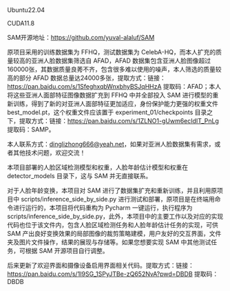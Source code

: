 Ubuntu22.04

CUDA11.8

SAM开源地址：https://github.com/yuval-alaluf/SAM

原项目采用的训练数据集为 FFHQ，测试数据集为 CelebA-HQ，而本人扩充的质量较高的亚洲人脸数据集筛选自 AFAD，AFAD 数据集包含亚洲人脸图像超过160000张，其数据质量良莠不齐，包含很多难以使用的噪声，本人筛选的质量较高的部分 AFAD 数据总量达24000多张，提取方式：链接：https://pan.baidu.com/s/1SfeghxqbWnxbhyBSJqHHzA 提取码：AFAD；本人将这些亚洲人面部特征图像数据扩充到 FFHQ 中并全部投入 SAM 进行模型的重新训练，得到了新的对亚洲人面部特征更加适应，身份保护能力更强的权重文件 best_model.pt，这个权重文件应该置于 experiment_01/checkpoints 目录之下，提取方式：链接：https://pan.baidu.com/s/1ZLNO1-gUwm6ecIdIT_PnLg 提取码：SAMP。

本人联系方式：dinglizhong666@yeah.net，如果对亚洲人脸数据集有需求，或者其他技术问题，欢迎交流！

本项目部署的人脸区域检测模型和权重，人脸年龄估计模型和权重在 detector_models 目录下，这与 SAM 并无直接联系。

对于人脸年龄变换，本项目对 SAM 进行了数据集扩充和重新训练，并且利用原项目中 scripts/inference_side_by_side.py 进行测试和部署，原项目是在终端用命令进行运行的，本项目将代码重构为 Pycharm 一键运行，执行程序为 scripts/inference_side_by_side.py，此外，本项目中的主要工作以及对应的实现代码也位于该文件内，包含人脸区域检测任务和人脸年龄估计任务的实现，可供 SAM 产出良好变换效果的局部图像的裁剪策略建模，用户友好的交互界面，文件夹及图片文件操作，结果的展现与存储等。如果您想要实现 SAM 中其他测试任务，可根据 SAM 开源项目自行调整。

后来更新了欢迎界面和摄像设备启用界面相关代码。提取方式：链接：https://pan.baidu.com/s/1I9SG_1SPyJTBe-zQ652NvA?pwd=DBDB 
提取码：DBDB
